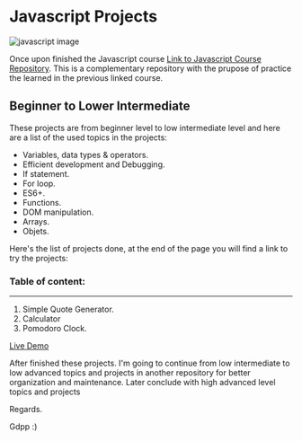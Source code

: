 # Javascript Projects

![javascript image](https://northsoft.co/blog/wp-content/uploads/2022/11/image.jpeg)

Once upon finished the Javascript course [Link to Javascript Course Repository](https://github.com/gdpp/javascript).
This is a complementary repository with the prupose of practice the learned in the previous linked course.

## Beginner to Lower Intermediate

These projects are from beginner level to low intermediate level and here are a list of the used topics in the projects:

-   Variables, data types & operators.
-   Efficient development and Debugging.
-   If statement.
-   For loop.
-   ES6+.
-   Functions.
-   DOM manipulation.
-   Arrays.
-   Objets.

Here's the list of projects done, at the end of the page you will find a link to try the projects:

### Table of content:

---

1. Simple Quote Generator.
2. Calculator
3. Pomodoro Clock.

[Live Demo]()

After finished these projects. I'm going to continue from low intermediate to low advanced topics and projects in another repository for better organization and maintenance. Later conclude with high advanced level topics and projects

Regards.

Gdpp :)
